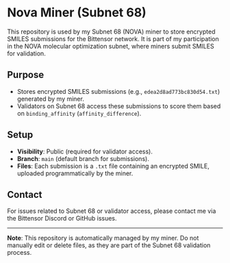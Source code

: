# Nova Miner (Subnet 68)

This repository is used by my Subnet 68 (NOVA) miner to store encrypted SMILES submissions for the Bittensor network. It is part of my participation in the NOVA molecular optimization subnet, where miners submit SMILES for validation.

## Purpose
- Stores encrypted SMILES submissions (e.g., `edea2d8ad773bc830d54.txt`) generated by my miner.
- Validators on Subnet 68 access these submissions to score them based on `binding_affinity` (`affinity_difference`).

## Setup
- **Visibility**: Public (required for validator access).
- **Branch**: `main` (default branch for submissions).
- **Files**: Each submission is a `.txt` file containing an encrypted SMILE, uploaded programmatically by the miner.

## Contact
For issues related to Subnet 68 or validator access, please contact me via the Bittensor Discord or GitHub issues.

---
**Note**: This repository is automatically managed by my miner. Do not manually edit or delete files, as they are part of the Subnet 68 validation process.
